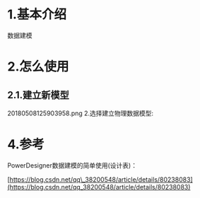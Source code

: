 # 1.基本介绍

数据建模

# 2.怎么使用

## 2.**1.建立新模型**

20180508125903958.png
2.选择建立物理数据模型: 

# 4.参考

PowerDesigner数据建模的简单使用\(设计表\)：

[https://blog.csdn.net/qq\_38200548/article/details/80238083](https://blog.csdn.net/qq_38200548/article/details/80238083)

